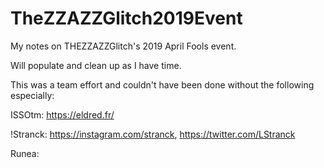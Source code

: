 # TheZZAZZGlitch2019Event
My notes on THEZZAZZGlitch's 2019 April Fools event.

Will populate and clean up as I have time.


This was a team effort and couldn't have been done without the following especially:

ISSOtm: https://eldred.fr/

!Stranck: https://instagram.com/stranck, https://twitter.com/LStranck

Runea: 
